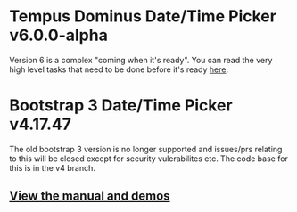 # Tempus Dominus Date/Time Picker v6.0.0-alpha

Version 6 is a complex "coming when it's ready". You can read the very high level tasks that need to be done before it's ready [here](https://github.com/Eonasdan/bootstrap-datetimepicker/issues/2326).


# Bootstrap 3 Date/Time Picker v4.17.47

The old bootstrap 3 version is no longer supported and issues/prs relating to this will be closed except for security vulerabilites etc. The code base for this is in the v4 branch.

## [View the manual and demos](http://eonasdan.github.io/bootstrap-datetimepicker/)
